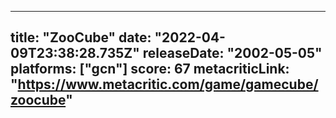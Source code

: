 
---
title: "ZooCube"
date: "2022-04-09T23:38:28.735Z"
releaseDate: "2002-05-05"
platforms: ["gcn"]
score: 67
metacriticLink: "https://www.metacritic.com/game/gamecube/zoocube"
---
